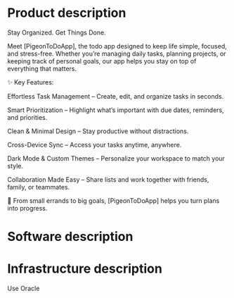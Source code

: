 # Product description

Stay Organized. Get Things Done.

Meet [PigeonToDoApp], the todo app designed to keep life simple, focused, and stress-free. Whether you’re managing daily tasks, planning projects, or keeping track of personal goals, our app helps you stay on top of everything that matters.

✨ Key Features:

Effortless Task Management – Create, edit, and organize tasks in seconds.

Smart Prioritization – Highlight what’s important with due dates, reminders, and priorities.

Clean & Minimal Design – Stay productive without distractions.

Cross-Device Sync – Access your tasks anytime, anywhere.

Dark Mode & Custom Themes – Personalize your workspace to match your style.

Collaboration Made Easy – Share lists and work together with friends, family, or teammates.

📅 From small errands to big goals, [PigeonToDoApp] helps you turn plans into progress.

# Software description

# Infrastructure description

Use Oracle
